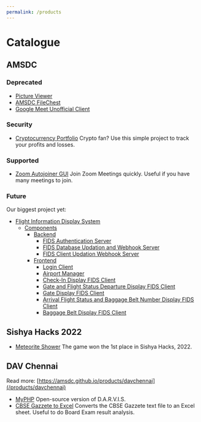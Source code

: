 ```yaml
---
permalink: /products
---
```


# Catalogue

## AMSDC
### Deprecated
* [Picture Viewer](/products/picv)
* [AMSDC FileChest](/products/filechest)
* [Google Meet Unofficial Client](/products/gmeetwinclient)


### Security
* [Cryptocurrency Portfolio](/products/cryptoportfolio) Crypto fan? Use this simple project to track your profits and losses.


### Supported
* [Zoom Autojoiner GUI](/products/zoom-autojoiner-gui) Join Zoom Meetings quickly. Useful if you have many meetings to join.



### Future
Our biggest project yet:
* [Flight Information Display System](/products/fids/about)
  * [Components](/products/fids/components)
    * [Backend](/products/fids/components/backend) 
      * [FIDS Authentication Server](/products/fids/components/backend/microservices/auth)
      * [FIDS Database Updation and Webhook Server](/products/fids/components/backend/microservices/db-updation-and-webhook)
      * [FIDS Client Updation Webhook Server](/products/fids/components/backend/microservices/webhook)
    * [Frontend](/products/fids/components/frontend)
      * [Login Client](/products/fids/components/frontend/plugins/auth)
      * [Airport Manager](/products/fids/components/frontend/clients/airport-manager-interface)
      * [Check-In Display FIDS Client](/products/fids/components/frontend/clients/fids/check-in)
      * [Gate and Flight Status Departure Display FIDS Client](/products/fids/components/frontend/clients/fids/departure)
      * [Gate Display FIDS Client](/products/fids/components/frontend/clients/fids/gate)
      * [Arrival Flight Status and Baggage Belt Number Display FIDS Client](/products/fids/components/frontend/clients/fids/arrival)
      * [Baggage Belt Display FIDS Client](/products/fids/components/frontend/clients/fids/baggagebelt)

## Sishya Hacks 2022
* [Meteorite Shower](/products/sishyahacks2022) The game won the 1st place in Sishya Hacks, 2022.

## DAV Chennai
Read more: [https://amsdc.github.io/products/davchennai](/products/davchennai)
* [MyPHP](/products/davchennai/myphp) Open-source version of D.A.R.V.I.S.
* [CBSE Gazzete to Excel](/products/davchennai/cbsegazzete) Converts the CBSE Gazzete text file to an Excel sheet. Useful to do Board Exam result analysis.
